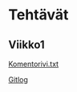 # Tehtävät

## Viikko1

[Komentorivi.txt](https://github.com/Scarrat/ot_harjoitustyo/blob/master/laskarit/viikko1/komentorivi.txt)

[Gitlog](https://github.com/Scarrat/ot_harjoitustyo/blob/master/laskarit/viikko1/gitlog.txt)

